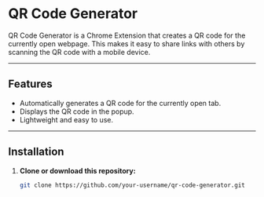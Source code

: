 # QR Code Generator

QR Code Generator is a Chrome Extension that creates a QR code for the currently open webpage. This makes it easy to share links with others by scanning the QR code with a mobile device.

---

## Features
- Automatically generates a QR code for the currently open tab.
- Displays the QR code in the popup.
- Lightweight and easy to use.

---

## Installation

1. **Clone or download this repository:**
   ```bash
   git clone https://github.com/your-username/qr-code-generator.git
